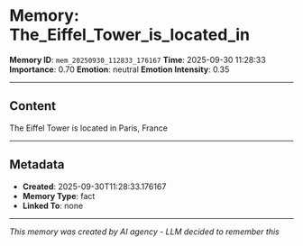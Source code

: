 # Memory: The_Eiffel_Tower_is_located_in

**Memory ID**: `mem_20250930_112833_176167`
**Time**: 2025-09-30 11:28:33
**Importance**: 0.70
**Emotion**: neutral
**Emotion Intensity**: 0.35

---

## Content

The Eiffel Tower is located in Paris, France

---

## Metadata

- **Created**: 2025-09-30T11:28:33.176167
- **Memory Type**: fact
- **Linked To**: none

---

*This memory was created by AI agency - LLM decided to remember this*
